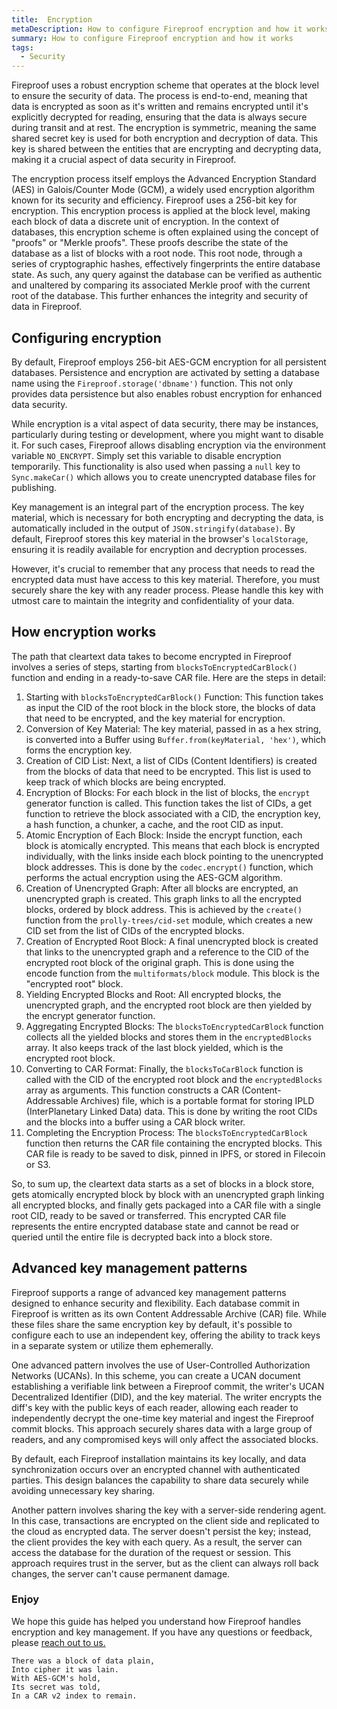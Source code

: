```yaml
---
title:  Encryption
metaDescription: How to configure Fireproof encryption and how it works
summary: How to configure Fireproof encryption and how it works
tags:
  - Security
---
```


Fireproof uses a robust encryption scheme that operates at the block level to ensure the security of data. The process is end-to-end, meaning that data is encrypted as soon as it's written and remains encrypted until it's explicitly decrypted for reading, ensuring that the data is always secure during transit and at rest. The encryption is symmetric, meaning the same shared secret key is used for both encryption and decryption of data. This key is shared between the entities that are encrypting and decrypting data, making it a crucial aspect of data security in Fireproof.

The encryption process itself employs the Advanced Encryption Standard (AES) in Galois/Counter Mode (GCM), a widely used encryption algorithm known for its security and efficiency. Fireproof uses a 256-bit key for encryption. This encryption process is applied at the block level, making each block of data a discrete unit of encryption. In the context of databases, this encryption scheme is often explained using the concept of "proofs" or "Merkle proofs". These proofs describe the state of the database as a list of blocks with a root node. This root node, through a series of cryptographic hashes, effectively fingerprints the entire database state. As such, any query against the database can be verified as authentic and unaltered by comparing its associated Merkle proof with the current root of the database. This further enhances the integrity and security of data in Fireproof.

## Configuring encryption

By default, Fireproof employs 256-bit AES-GCM encryption for all persistent databases. Persistence and encryption are activated by setting a database name using the `Fireproof.storage('dbname')` function. This not only provides data persistence but also enables robust encryption for enhanced data security.

While encryption is a vital aspect of data security, there may be instances, particularly during testing or development, where you might want to disable it. For such cases, Fireproof allows disabling encryption via the environment variable `NO_ENCRYPT`. Simply set this variable to disable encryption temporarily. This functionality is also used when passing a `null` key to `Sync.makeCar()` which allows you to create unencrypted database files for publishing.

Key management is an integral part of the encryption process. The key material, which is necessary for both encrypting and decrypting the data, is automatically included in the output of `JSON.stringify(database)`. By default, Fireproof stores this key material in the browser's `localStorage`, ensuring it is readily available for encryption and decryption processes.

However, it's crucial to remember that any process that needs to read the encrypted data must have access to this key material. Therefore, you must securely share the key with any reader process. Please handle this key with utmost care to maintain the integrity and confidentiality of your data.

## How encryption works

The path that cleartext data takes to become encrypted in Fireproof involves a series of steps, starting from `blocksToEncryptedCarBlock()` function and ending in a ready-to-save CAR file. Here are the steps in detail:

1. Starting with `blocksToEncryptedCarBlock()` Function: This function takes as input the CID of the root block in the block store, the blocks of data that need to be encrypted, and the key material for encryption.
2. Conversion of Key Material: The key material, passed in as a hex string, is converted into a Buffer using `Buffer.from(keyMaterial, 'hex')`, which forms the encryption key.
3. Creation of CID List: Next, a list of CIDs (Content Identifiers) is created from the blocks of data that need to be encrypted. This list is used to keep track of which blocks are being encrypted.
4. Encryption of Blocks: For each block in the list of blocks, the `encrypt` generator function is called. This function takes the list of CIDs, a get function to retrieve the block associated with a CID, the encryption key, a hash function, a chunker, a cache, and the root CID as input.
5. Atomic Encryption of Each Block: Inside the encrypt function, each block is atomically encrypted. This means that each block is encrypted individually, with the links inside each block pointing to the unencrypted block addresses. This is done by the `codec.encrypt()` function, which performs the actual encryption using the AES-GCM algorithm.
6. Creation of Unencrypted Graph: After all blocks are encrypted, an unencrypted graph is created. This graph links to all the encrypted blocks, ordered by block address. This is achieved by the `create()` function from the `prolly-trees/cid-set` module, which creates a new CID set from the list of CIDs of the encrypted blocks.
7. Creation of Encrypted Root Block: A final unencrypted block is created that links to the unencrypted graph and a reference to the CID of the encrypted root block of the original graph. This is done using the encode function from the `multiformats/block` module. This block is the "encrypted root" block.
8. Yielding Encrypted Blocks and Root: All encrypted blocks, the unencrypted graph, and the encrypted root block are then yielded by the encrypt generator function.
9. Aggregating Encrypted Blocks: The `blocksToEncryptedCarBlock` function collects all the yielded blocks and stores them in the `encryptedBlocks` array. It also keeps track of the last block yielded, which is the encrypted root block.
10. Converting to CAR Format: Finally, the `blocksToCarBlock` function is called with the CID of the encrypted root block and the `encryptedBlocks` array as arguments. This function constructs a CAR (Content-Addressable Archives) file, which is a portable format for storing IPLD (InterPlanetary Linked Data) data. This is done by writing the root CIDs and the blocks into a buffer using a CAR block writer.
11. Completing the Encryption Process: The `blocksToEncryptedCarBlock` function then returns the CAR file containing the encrypted blocks. This CAR file is ready to be saved to disk, pinned in IPFS, or stored in Filecoin or S3.

So, to sum up, the cleartext data starts as a set of blocks in a block store, gets atomically encrypted block by block with an unencrypted graph linking all encrypted blocks, and finally gets packaged into a CAR file with a single root CID, ready to be saved or transferred. This encrypted CAR file represents the entire encrypted database state and cannot be read or queried until the entire file is decrypted back into a block store.

## Advanced key management patterns

Fireproof supports a range of advanced key management patterns designed to enhance security and flexibility. Each database commit in Fireproof is written as its own Content Addressable Archive (CAR) file. While these files share the same encryption key by default, it's possible to configure each to use an independent key, offering the ability to track keys in a separate system or utilize them ephemerally.

One advanced pattern involves the use of User-Controlled Authorization Networks (UCANs). In this scheme, you can create a UCAN document establishing a verifiable link between a Fireproof commit, the writer's UCAN Decentralized Identifier (DID), and the key material. The writer encrypts the diff's key with the public keys of each reader, allowing each reader to independently decrypt the one-time key material and ingest the Fireproof commit blocks. This approach securely shares data with a large group of readers, and any compromised keys will only affect the associated blocks.

By default, each Fireproof installation maintains its key locally, and data synchronization occurs over an encrypted channel with authenticated parties. This design balances the capability to share data securely while avoiding unnecessary key sharing.

Another pattern involves sharing the key with a server-side rendering agent. In this case, transactions are encrypted on the client side and replicated to the cloud as encrypted data. The server doesn't persist the key; instead, the client provides the key with each query. As a result, the server can access the database for the duration of the request or session. This approach requires trust in the server, but as the client can always roll back changes, the server can't cause permanent damage.

### Enjoy

We hope this guide has helped you understand how Fireproof handles encryption and key management. If you have any questions or feedback, please [reach out to us.](developers@fireproof.storage)

```
There was a block of data plain,
Into cipher it was lain.
With AES-GCM's hold,
Its secret was told,
In a CAR v2 index to remain.
```